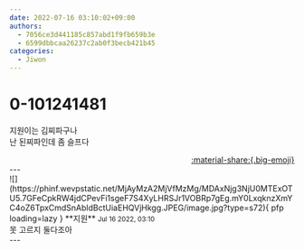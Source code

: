 ```yaml
---
date: 2022-07-16 03:10:02+09:00
authors:
  - 7056ce3d441185c857abd1f9fb659b3e
  - 6599dbbcaa26237c2ab0f3becb421b45
categories:
  - Jiwon
---
```


# 0-101241481

<div class="post-container" markdown="1">
<div class="content-container md-sidebar__scrollwrap" markdown="1">

지원이는 김찌파구나<br>난 된찌파인데 좀 슬프다

</div>
</div>

<div style="text-align: right;" markdown="1">
<a href="https://weverse.io/fromis9/fanpost/0-101241481" style="text-align: right;">:material-share:{.big-emoji}</a>
</div>
---

<div class="comments-container md-sidebar__scrollwrap" markdown="1">
<div class="comment" markdown="1">
<div class='id-container' markdown="1">
![](https://phinf.wevpstatic.net/MjAyMzA2MjVfMzMg/MDAxNjg3NjU0MTExOTU5.7GFeCpkRW4jdCPevFi1sgeF7S4XyLHRSJr1VOBRp7gEg.mY0LxqknzXmYC4oZ6TpxCmdSnAbldBctUiaEHQVjHkgg.JPEG/image.jpg?type=s72){ pfp loading=lazy }
**<span class="artist">지원</span>** <small>Jul 16 2022, 03:10</small><br>
</div>
<div class='comment-body' markdown="1">
못 고르지 둘다조아
</div>
</div>
</div>
---
